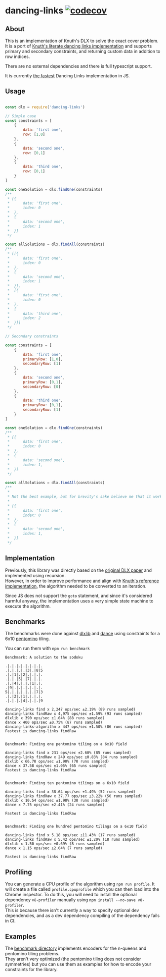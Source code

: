 # dancing-links [![codecov](https://codecov.io/gh/TimBeyer/node-dlx/branch/master/graph/badge.svg)](https://codecov.io/gh/TimBeyer/node-dlx)

## About

This is an implementation of Knuth's DLX to solve the exact cover problem.
It is a port of [Knuth's literate dancing links implementation](https://cs.stanford.edu/~knuth/programs/dance.w) and supports primary and secondary constraints, and returning custom data in addition to row indices.

There are no external dependencies and there is full typescript support.

It is currently [the fastest](#benchmarks) Dancing Links implementation in JS.

## Usage

```javascript

const dlx = require('dancing-links')

// Simple case
const constraints = [
    {
        data: 'first one',
        row: [1,0]
    },
    {
        data: 'second one',
        row: [0,1]
    },
    {
        data: 'third one',
        row: [0,1]
    }
]

const oneSolution = dlx.findOne(constraints)
/**
 * [{
 *      data: 'first one',
 *      index: 0
 *  },
 *  {
 *      data: 'second one',
 *      index: 1
 *  }]
 */

const allSolutions = dlx.findAll(constraints)
/**
 * [[{
 *      data: 'first one',
 *      index: 0
 *  },
 *  {
 *      data: 'second one',
 *      index: 1
 *  }],
 *  [{
 *      data: 'first one',
 *      index: 0
 *  },
 *  {
 *      data: 'third one',
 *      index: 2
 *  }]]
 */

// Secondary constraints

const constraints = [
    {
        data: 'first one',
        primaryRow: [1,0],
        secondaryRow: [1]
    },
    {
        data: 'second one',
        primaryRow: [0,1],
        secondaryRow: [0]
    },
    {
        data: 'third one',
        primaryRow: [0,1],
        secondaryRow: [1]
    }
]

const oneSolution = dlx.findOne(constraints)
/**
 * [{
 *      data: 'first one',
 *      index: 0
 *  },
 *  {
 *      data: 'second one',
 *      index: 1,
 *  }]
 */

const allSolutions = dlx.findAll(constraints)
/**
 * 
 * Not the best example, but for brevity's sake believe me that it works as intended.
 *
 * [{
 *      data: 'first one',
 *      index: 0
 *  },
 *  {
 *      data: 'second one',
 *      index: 1,
 *  }]
 */
```

## Implementation

Previously, this library was directly based on the [original DLX paper](https://arxiv.org/pdf/cs/0011047.pdf) and implemented using recursion.  
However, in order to improve performance and align with [Knuth's reference implementation](https://cs.stanford.edu/~knuth/programs/dance.w), the algorithm needed to be converted to an iteration.

Since JS does not support the `goto` statement, and since it's considered harmful anyway, the implementation uses a very simple state machine to execute the algorithm.


## Benchmarks

The benchmarks were done against [dlxlib](https://github.com/taylorjg/dlxlibjs) and [dance](https://github.com/wbyoung/dance) using constraints for a 6x10 [pentomino](https://en.wikipedia.org/wiki/Pentomino) tiling.

You can run them with `npm run benchmark`

```
Benchmark: A solution to the sodoku

.|.|.|.|.|.|.|.|.
.|.|.|.|.|3|.|8|5
.|.|1|.|2|.|.|.|.
.|.|.|5|.|7|.|.|.
.|.|4|.|.|.|1|.|.
.|9|.|.|.|.|.|.|.
5|.|.|.|.|.|.|7|3
.|.|2|.|1|.|.|.|.
.|.|.|.|4|.|.|.|9

dancing-links find x 2,247 ops/sec ±2.19% (89 runs sampled)
dancing-links findRaw x 4,975 ops/sec ±1.59% (93 runs sampled)
dlxlib x 390 ops/sec ±1.04% (88 runs sampled)
dance x 400 ops/sec ±0.75% (87 runs sampled)
dancing-links-algorithm x 447 ops/sec ±1.50% (86 runs sampled)
Fastest is dancing-links findRaw


Benchmark: Finding one pentomino tiling on a 6x10 field

dancing-links find x 231 ops/sec ±2.60% (85 runs sampled)
dancing-links findRaw x 249 ops/sec ±0.83% (84 runs sampled)
dlxlib x 66.70 ops/sec ±1.90% (70 runs sampled)
dance x 37.58 ops/sec ±1.05% (65 runs sampled)
Fastest is dancing-links findRaw


Benchmark: Finding ten pentomino tilings on a 6x10 field

dancing-links find x 38.64 ops/sec ±1.49% (52 runs sampled)
dancing-links findRaw x 37.77 ops/sec ±3.22% (50 runs sampled)
dlxlib x 10.54 ops/sec ±1.98% (30 runs sampled)
dance x 7.75 ops/sec ±2.41% (24 runs sampled)

Fastest is dancing-links findRaw


Benchmark: Finding one hundred pentomino tilings on a 6x10 field

dancing-links find x 5.18 ops/sec ±11.43% (17 runs sampled)
dancing-links findRaw x 5.42 ops/sec ±1.20% (18 runs sampled)
dlxlib x 1.50 ops/sec ±0.69% (8 runs sampled)
dance x 1.15 ops/sec ±2.04% (7 runs sampled)

Fastest is dancing-links findRaw
```

## Profiling

You can generate a CPU profile of the algorithm using `npm run profile`.
It will create a file called `profile.cpuprofile` which you can then load into the Chrome inspector.
To do this, you will need to install the optional dependency `v8-profiler` manually using `npm install --no-save v8-profiler`.  
This is because there isn't currently a way to specify optional dev dependencies, and as a dev dependency compiling of the dependency fails in CI.

## Examples

The [benchmark directory](https://github.com/TimBeyer/node-dlx/tree/master/benchmark) implements encoders for the n-queens and pentomino tiling problems.  
They aren't very optimized (the pentomino tiling does not consider symmetries) but you can use them as examples for how to encode your constraints for the library.
